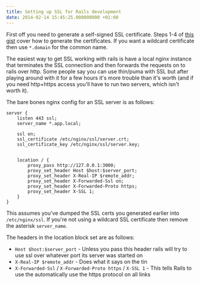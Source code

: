 ```yaml
---
title: Setting up SSL for Rails development
date: 2014-02-14 15:45:25.000000000 +01:00
---
```


First off you need to generate a self-signed SSL certificate.
Steps 1-4 of [this gist](https://gist.github.com/trcarden/3295935) cover how to generate
the certificates. If you want a wildcard certificate then use `*.domain` for the common name.

The easiest way to get SSL working with rails is have a local nginx instance that terminates
the SSL connection and then forwards the requests on to rails over http. Some people say you can use thin/puma
with SSL but after playing around with it for a few hours it's more trouble than it's worth
(and if you need http+https access you'll have to run two servers, which isn't worth it).

The bare bones nginx config for an SSL server is as follows:

```
server {
    listen 443 ssl;
    server_name *.app.local;

    ssl on;
    ssl_certificate /etc/nginx/ssl/server.crt;
    ssl_certificate_key /etc/nginx/ssl/server.key;


    location / {
        proxy_pass http://127.0.0.1:3000;
        proxy_set_header Host $host:$server_port;
        proxy_set_header X-Real-IP $remote_addr;
        proxy_set_header X-Forwarded-Ssl on;
        proxy_set_header X-Forwarded-Proto https;
        proxy_set_header X-SSL 1;
    }
}
```

This assumes you've dumped the SSL certs you generated earlier into
`/etc/nginx/ssl`. If you're not using a wildcard SSL certificate then
remove the asterisk `server_name`. 

The headers in the location block set are as follows:

* `Host $host:$server_port` - Unless you pass this header rails will try to use ssl over whatever port its server was started on
* `X-Real-IP $remote_addr` - Does what it says on the tin
* `X-Forwarded-Ssl` / `X-Forwarded-Proto https` / `X-SSL 1` - This tells Rails to use the automatically use the https protocol on all links
